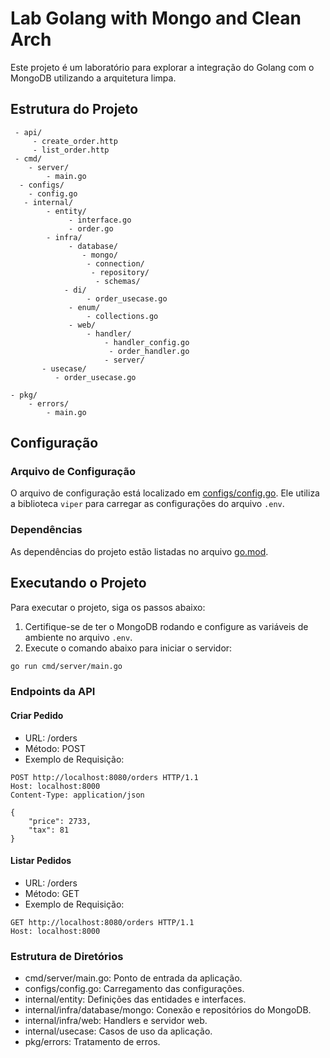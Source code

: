 # Lab Golang with Mongo and Clean Arch

Este projeto é um laboratório para explorar a integração do Golang com o MongoDB utilizando a arquitetura limpa.

## Estrutura do Projeto

```
 - api/ 
     - create_order.http 
     - list_order.http 
 - cmd/ 
    - server/ 
        - main.go 
  - configs/ 
    - config.go 
   - internal/ 
        - entity/ 
             - interface.go 
             - order.go 
        - infra/ 
             - database/ 
                - mongo/ 
                 - connection/ 
                  - repository/ 
                   - schemas/ 
            - di/ 
                 - order_usecase.go 
             - enum/ 
                 - collections.go 
             - web/ 
                 - handler/ 
                     - handler_config.go
                      - order_handler.go 
                     - server/ 
       - usecase/ 
          - order_usecase.go  
          
- pkg/ 
    - errors/ 
        - main.go
``` 


## Configuração

### Arquivo de Configuração

O arquivo de configuração está localizado em [configs/config.go](configs/config.go). Ele utiliza a biblioteca `viper` para carregar as configurações do arquivo `.env`.

### Dependências

As dependências do projeto estão listadas no arquivo [go.mod](go.mod).

## Executando o Projeto

Para executar o projeto, siga os passos abaixo:

1. Certifique-se de ter o MongoDB rodando e configure as variáveis de ambiente no arquivo `.env`.
2. Execute o comando abaixo para iniciar o servidor:

```sh
go run cmd/server/main.go
``` 

### Endpoints da API

#### Criar Pedido

 - URL: /orders
 - Método: POST
 - Exemplo de Requisição:

```
POST http://localhost:8080/orders HTTP/1.1
Host: localhost:8000
Content-Type: application/json

{
    "price": 2733,
    "tax": 81
}
``` 

#### Listar Pedidos

 - URL: /orders
 - Método: GET
 - Exemplo de Requisição:

 ````
 GET http://localhost:8080/orders HTTP/1.1
Host: localhost:8000
````

### Estrutura de Diretórios
 - cmd/server/main.go: Ponto de entrada da aplicação.
 - configs/config.go: Carregamento das configurações.
 - internal/entity: Definições das entidades e interfaces.
 - internal/infra/database/mongo: Conexão e repositórios do MongoDB.
 - internal/infra/web: Handlers e servidor web.
 - internal/usecase: Casos de uso da aplicação.
 - pkg/errors: Tratamento de erros.